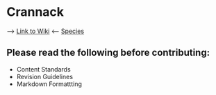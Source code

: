 # Crannack

--> [Link to Wiki](https://github.com/opensprocket/crannack/wiki) <--
[Species](https://github.com/opensprocket/crannack/species.md)

## Please read the following before contributing:

- Content Standards
- Revision Guidelines
- Markdown Formattting
